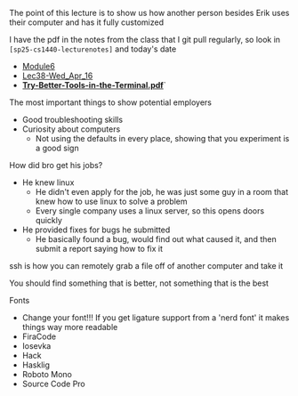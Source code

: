 The point of this lecture is to show us how another person besides Erik uses their computer and has it fully customized

I have the pdf in the notes from the class that I git pull regularly, so look in `[sp25-cs1440-lecturenotes]` and today's date
- [Module6](https://gitlab.cs.usu.edu/duckiecorp/sp25-cs1440-lecturenotes/-/tree/master/Module6)
- [Lec38-Wed_Apr_16](https://gitlab.cs.usu.edu/duckiecorp/sp25-cs1440-lecturenotes/-/tree/master/Module6/Lec38-Wed_Apr_16)
- [**Try-Better-Tools-in-the-Terminal.pdf**](https://gitlab.cs.usu.edu/duckiecorp/sp25-cs1440-lecturenotes/-/blob/master/Module6/Lec38-Wed_Apr_16/Try-Better-Tools-in-the-Terminal.pdf)`

The most important things to show potential employers
- Good troubleshooting skills
- Curiosity about computers
	- Not using the defaults in every place, showing that you experiment is a good sign

How did bro get his jobs?
- He knew linux
	- He didn't even apply for the job, he was just some guy in a room that knew how to use linux to solve a problem
	- Every single company uses a linux server, so this opens doors quickly
- He provided fixes for bugs he submitted
	- He basically found a bug, would find out what caused it, and then submit a report saying how to fix it

ssh is how you can remotely grab a file off of another computer and take it

You should find something that is better, not something that is the best

Fonts
- Change your font!!! If you get ligature support from a 'nerd font' it makes things way more readable
- FiraCode
- Iosevka
- Hack
- Hasklig
- Roboto Mono
- Source Code Pro